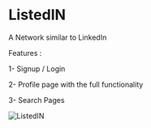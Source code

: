 # ListedIN
A Network similar to LinkedIn

Features :

1- Signup / Login

2- Profile page with the full functionality

3- Search Pages


![ListedIN](https://repository-images.githubusercontent.com/172081911/bf7c9380-9ec1-11e9-9d3d-f6ffd520976d)

